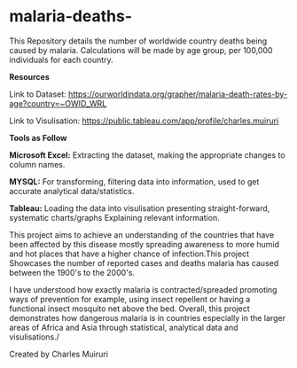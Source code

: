 # malaria-deaths-

This Repository details the number of worldwide country deaths being caused by malaria. Calculations will be made by age group, per 100,000 individuals for each country.

**Resources**

Link to Dataset: https://ourworldindata.org/grapher/malaria-death-rates-by-age?country=~OWID_WRL

Link to Visulisation: https://public.tableau.com/app/profile/charles.muiruri

**Tools as Follow**

**Microsoft Excel:** Extracting the dataset, making the appropriate changes to column names.

**MYSQL:** For transforming, filtering data into information, used to get accurate analytical data/statistics.

**Tableau:** Loading the data into visulisation presenting straight-forward, systematic charts/graphs Explaining relevant information.

This project aims to achieve an understanding of the countries that have been affected by this disease mostly spreading awareness to more humid and hot places that have a higher chance of infection.This project Showcases the number of reported cases and deaths malaria has caused between the 1900's to the 2000's.

I have understood how exactly malaria is contracted/spreaded promoting ways of prevention for example, using insect repellent or having a functional insect mosquito net above the bed. Overall, this project demonstrates how dangerous malaria is in countries especially in the larger areas of Africa and Asia through statistical, analytical data and visulisations./

Created by Charles Muiruri





